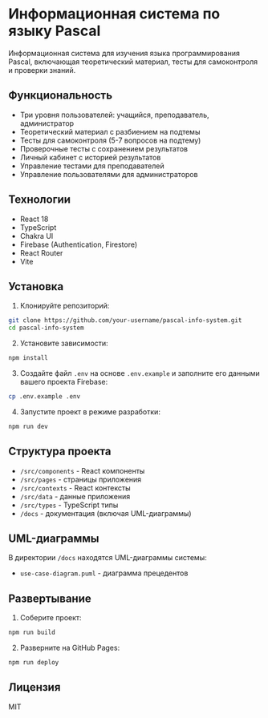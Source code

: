 # Информационная система по языку Pascal

Информационная система для изучения языка программирования Pascal, включающая теоретический материал, тесты для самоконтроля и проверки знаний.

## Функциональность

- Три уровня пользователей: учащийся, преподаватель, администратор
- Теоретический материал с разбиением на подтемы
- Тесты для самоконтроля (5-7 вопросов на подтему)
- Проверочные тесты с сохранением результатов
- Личный кабинет с историей результатов
- Управление тестами для преподавателей
- Управление пользователями для администраторов

## Технологии

- React 18
- TypeScript
- Chakra UI
- Firebase (Authentication, Firestore)
- React Router
- Vite

## Установка

1. Клонируйте репозиторий:
```bash
git clone https://github.com/your-username/pascal-info-system.git
cd pascal-info-system
```

2. Установите зависимости:
```bash
npm install
```

3. Создайте файл `.env` на основе `.env.example` и заполните его данными вашего проекта Firebase:
```bash
cp .env.example .env
```

4. Запустите проект в режиме разработки:
```bash
npm run dev
```

## Структура проекта

- `/src/components` - React компоненты
- `/src/pages` - страницы приложения
- `/src/contexts` - React контексты
- `/src/data` - данные приложения
- `/src/types` - TypeScript типы
- `/docs` - документация (включая UML-диаграммы)

## UML-диаграммы

В директории `/docs` находятся UML-диаграммы системы:
- `use-case-diagram.puml` - диаграмма прецедентов

## Развертывание

1. Соберите проект:
```bash
npm run build
```

2. Разверните на GitHub Pages:
```bash
npm run deploy
```

## Лицензия

MIT
